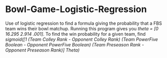 # Bowl-Game-Logistic-Regression

 Use of logistic regression to find a formula giving the probability that a FBS team wins their bowl matchup. Running this program gives you *theta = [0 16.295 2.914 .001]*. To find the win probability for a given team, find *sigmoid([1 (Team Colley Rank - Opponent Colley Rank) (Team PowerFive Boolean - Opponent PowerFive Boolean) (Team Preseason Rank - Opponent Preseason Rank)] Theta)*
